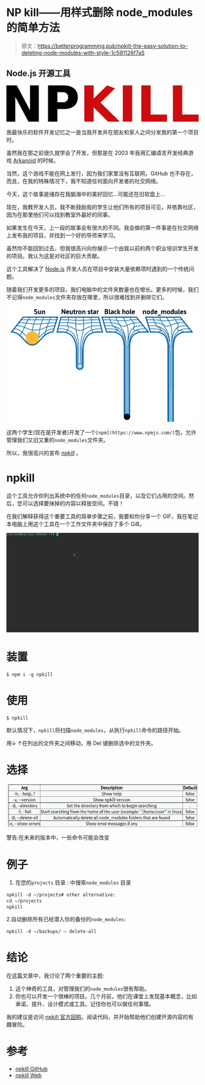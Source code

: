 # NP kill——用样式删除 node_modules 的简单方法

> 原文：<https://betterprogramming.pub/npkill-the-easy-solution-to-deleting-node-modules-with-style-1c591126f7a5>

## Node.js 开源工具

![](img/5bd2967e45b7b1c627e2a51ed99a705d.png)

我最快乐的软件开发记忆之一是当我开发并在朋友和家人之间分发我的第一个项目时。

虽然我在那之前很久就学会了开发，但那是在 2003 年我用汇编语言开发经典游戏 [Arkanoid](https://en.wikipedia.org/wiki/Arkanoid) 的时候。

当然，这个游戏不能在网上发行，因为我们家里没有互联网，GitHub 也不存在，而且，在我的特殊情况下，我不知道任何面向开发者的社交网络。

今天，这个故事是储存在我脑海中的美好回忆…可能还在旧软盘上…

现在，我教开发人员，我不断鼓励我的学生让他们所有的项目可见，并依靠社区，因为在那里他们可以找到教室外最好的同事。

如果发生在今天，上一段的故事会有很大的不同。我会做的第一件事是在社交网络上发布我的项目，并找到一个好的导师来学习。

虽然你不能回到过去，但我很高兴向你展示一个由我以前的两个职业培训学生开发的项目。我认为这是对社区的巨大贡献。

这个工具解决了 [Node.js](https://nodejs.org/) 开发人员在项目中安装大量依赖项时遇到的一个传统问题。

随着我们开发更多的项目，我们电脑中的文件夹数量也在增长。更多的时候，我们不记得`node_modules`文件夹存放在哪里，所以很难找到并删除它们。

![](img/dae3d89d9b5340fc37531694f90f4584.png)

这两个学生(现在是开发者)开发了一个`[npm](https://www.npmjs.com/)`包，允许管理我们又旧又重的`node_modules`文件夹。

所以，我很高兴的宣布 [*npkill*](https://github.com/voidcosmos/npkill) 。

# npkill

这个工具允许你列出系统中的任何`node_modules`目录，以及它们占用的空间。然后，您可以选择要抹掉的内容以释放空间。不错！

在我们解释获得这个重要工具的简单步骤之前，我要和你分享一个 GIF，我在笔记本电脑上用这个工具在一个工作文件夹中保存了多个 GiB。

![](img/ff8d9c4cb4e3c04cc1be748cb46cfeb9.png)

# 装置

```
$ npm i -g npkill
```

# 使用

```
$ npkill
```

默认情况下，`npkill`将扫描`node_modules`，从执行`npkill`命令的路径开始。

用↓ ↑在列出的文件夹之间移动，用 Del 键删除选中的文件夹。

# 选择

![](img/95f6b2f6e61adf3b9515b69f04661c46.png)

警告:在未来的版本中，一些命令可能会改变

# 例子

1.  在您的`projects` 目录 *:* 中搜索`node_modules` 目录

```
npkill -d ~/projects# other alternative:
cd ~/projects
npkill
```

2.自动删除所有已经潜入你的备份的`node_modules`:

```
npkill -d ~/backups/ — delete-all
```

# 结论

在这篇文章中，我讨论了两个重要的主题:

1.  这个神奇的工具，对管理我们的`node_modules`很有帮助。
2.  你也可以开发一个很棒的项目。几个月前，他们在课堂上发现基本概念，比如承诺、提升、设计模式或工具。记住你也可以做任何事情。

我的建议是访问 [npkill 官方回购](https://github.com/voidcosmos/npkill)，阅读代码，并开始帮助他们创建开源内容的有趣冒险。

# 参考

*   [npkill GitHub](https://github.com/voidcosmos/npkill)
*   [npkill Web](https://zaldih.tk/npkill/)